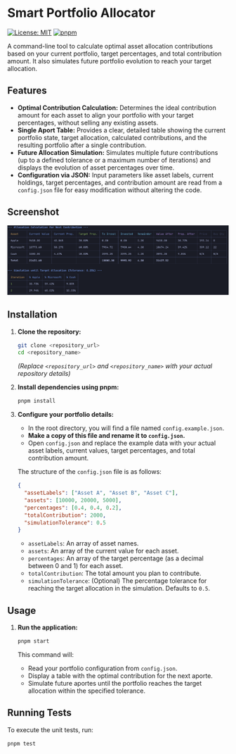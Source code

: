 # Smart Portfolio Allocator

[![License: MIT](https://img.shields.io/badge/License-MIT-yellow.svg)](https://opensource.org/licenses/MIT)
[![pnpm](https://img.shields.io/badge/maintained%20with-pnpm-cc00ff.svg)](https://pnpm.io/)

A command-line tool to calculate optimal asset allocation contributions based on your current portfolio, target percentages, and total contribution amount. It also simulates future portfolio evolution to reach your target allocation.

## Features

* **Optimal Contribution Calculation:** Determines the ideal contribution amount for each asset to align your portfolio with your target percentages, without selling any existing assets.
* **Single Aport Table:** Provides a clear, detailed table showing the current portfolio state, target allocation, calculated contributions, and the resulting portfolio after a single contribution.
* **Future Allocation Simulation:** Simulates multiple future contributions (up to a defined tolerance or a maximum number of iterations) and displays the evolution of asset percentages over time.
* **Configuration via JSON:** Input parameters like asset labels, current holdings, target percentages, and contribution amount are read from a `config.json` file for easy modification without altering the code.

## Screenshot

![Example Output](screenshots/example.png)

## Installation

1.  **Clone the repository:**
    ```bash
    git clone <repository_url>
    cd <repository_name>
    ```
    *(Replace `<repository_url>` and `<repository_name>` with your actual repository details)*

2.  **Install dependencies using pnpm:**
    ```bash
    pnpm install
    ```

3.  **Configure your portfolio details:**
    * In the root directory, you will find a file named `config.example.json`.
    * **Make a copy of this file and rename it to `config.json`.**
    * Open `config.json` and replace the example data with your actual asset labels, current values, target percentages, and total contribution amount.

    The structure of the `config.json` file is as follows:

    ```json
    {
      "assetLabels": ["Asset A", "Asset B", "Asset C"],
      "assets": [10000, 20000, 5000],
      "percentages": [0.4, 0.4, 0.2],
      "totalContribution": 2000,
      "simulationTolerance": 0.5
    }
    ```

    * `assetLabels`: An array of asset names.
    * `assets`: An array of the current value for each asset.
    * `percentages`: An array of the target percentage (as a decimal between 0 and 1) for each asset.
    * `totalContribution`: The total amount you plan to contribute.
    * `simulationTolerance`: (Optional) The percentage tolerance for reaching the target allocation in the simulation. Defaults to `0.5`.

## Usage

1.  **Run the application:**
    ```bash
    pnpm start
    ```

    This command will:
    * Read your portfolio configuration from `config.json`.
    * Display a table with the optimal contribution for the next aporte.
    * Simulate future aportes until the portfolio reaches the target allocation within the specified tolerance.

## Running Tests

To execute the unit tests, run:

```bash
pnpm test

